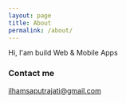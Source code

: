 ```yaml
---
layout: page
title: About
permalink: /about/
---
```


Hi, I'am build Web & Mobile Apps

<!-- ### More Information -->

<!-- A place to include any other types of information that you'd like to include about yourself. -->

### Contact me

[ilhamsaputrajati@gmail.com](mailto:ilhamsaputrajati@gmail.com)
